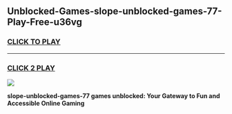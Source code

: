 
## Unblocked-Games-slope-unblocked-games-77-Play-Free-u36vg
<h3>
<a href="https://premium76.site?title=slope-unblocked-games-77&ref=15A">CLICK TO PLAY</a></h3>
<hr>

<h3>
<a href="https://premium76.site?title=slope-unblocked-games-77&ref=15A">CLICK 2 PLAY</a>
  
</h3>

<a href="https://premium76.site?title=slope-unblocked-games-77&ref=15A"><img src="https://clearcache.store/games.png"></a>


**slope-unblocked-games-77 games unblocked: Your Gateway to Fun and Accessible Online Gaming**
